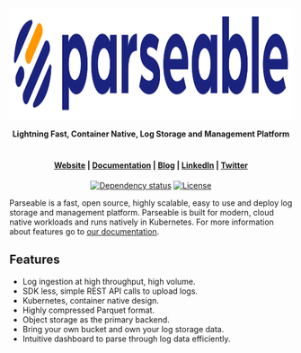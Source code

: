 <p align="center">
  <img src="assets/logo.svg" alt="Parseable" width="700" height="200" />
</p>
<p align="center"><b>Lightning Fast, Container Native, Log Storage and Management Platform</b></p>
<h1></h1>

<h4 align="center">
  <a href="https://www.parseable.io" target="_blank">Website</a> |
  <a href="https://docs.parseable.io" target="_blank">Documentation</a> |
  <a href="https://blog.parseable.io" target="_blank">Blog</a> |
  <a href="https://www.linkedin.com/company/parseable" target="_blank">LinkedIn</a> |
  <a href="https://twitter.com/parseableio" target="_blank">Twitter</a>
</h4>

<p align="center">
  <a href="https://deps.rs/repo/github/parseablehq/parseable" target="_blank"><img src="https://deps.rs/repo/github/meilisearch/meilisearch/status.svg" alt="Dependency status"></a>
  <a href="https://github.com/parseablehq/parseable/blob/main/LICENSE" target="_blank"><img src="https://img.shields.io/badge/license-AGPL3-informational" alt="License"></a>
</p>

Parseable is a fast, open source, highly scalable, easy to use and deploy log storage and management platform. Parseable is built for modern, cloud native workloads and runs natively in Kubernetes. For more information about features go to [our documentation](https://docs.parseable.io/).

## Features
* Log ingestion at high throughput, high volume.
* SDK less, simple REST API calls to upload logs.
* Kubernetes, container native design.
* Highly compressed Parquet format.
* Object storage as the primary backend.
* Bring your own bucket and own your log storage data. 
* Intuitive dashboard to parse through log data efficiently.
